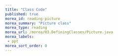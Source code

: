 ```yaml
---
title: "Class Code"
published: true
morea_id: reading-picture
morea_summary: "Picture class"
morea_type: reading
morea_url: /morea/03.DefiningClasses/Picture.java
morea_labels:
 - ppt
morea_sort_order: 0
---
```

